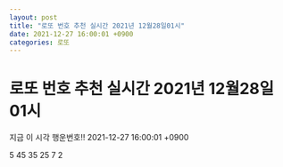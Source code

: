 ```yaml
---
layout: post
title: "로또 번호 추천 실시간 2021년 12월28일01시"
date: 2021-12-27 16:00:01 +0900
categories: 로또
---
```


# 로또 번호 추천 실시간 2021년 12월28일01시

지금 이 시각 행운번호!! 2021-12-27 16:00:01 +0900

 5  45  35  25  7  2 


